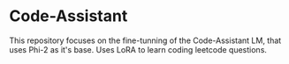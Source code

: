 # Code-Assistant
This repository focuses on the fine-tunning of the Code-Assistant LM, that uses Phi-2 as it's base. Uses LoRA to learn coding leetcode questions.
